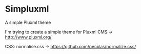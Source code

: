 # Simpluxml
A simple Pluxml theme


I'm trying to create a simple theme for Pluxml CMS -> http://www.pluxml.org/

CSS:
normalise.css -> https://github.com/necolas/normalize.css/


